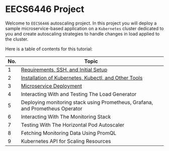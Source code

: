 # EECS6446 Project

Welcome to `EECS6446` autoscaling project. In this project you will deploy a sample
microservice-based application on a `Kubernetes` cluster dedicated to you and create
autoscaling strategies to handle changes in load applied to the cluster.

Here is a table of contents for this tutorial:

| No. | Topic |
|-----|-------|
|1    | [Requirements, SSH, and Initial Setup](tutorials/01-requirements.md) |
|2    | [Installation of Kubernetes, Kubectl, and Other Tools](tutorials/02-kubernetes.md) |
|3    | [Microservice Deployment](tutorials/03-microservice.md) |
|4    | Interacting With and Testing The Load Generator |
|5    | Deploying monitoring stack using Prometheus, Grafana, and Prometheus Operator |
|6    | Interacting With The Monitoring Stack |
|7    | Testing With The Horizontal Pod Autoscaler |
|8    | Fetching Monitoring Data Using PromQL |
|9    | Kubernetes API for Scaling Resources |
